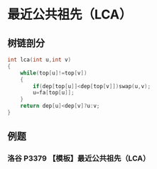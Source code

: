 # 最近公共祖先（LCA）

## 树链剖分

```cpp
int lca(int u,int v)
{
	while(top[u]!=top[v])
	{
		if(dep[top[u]]<dep[top[v]])swap(u,v);
		u=fa[top[u]];
	}
	return dep[u]<dep[v]?u:v;
}
```

## 例题

### 洛谷 P3379 【模板】最近公共祖先（LCA）

<Problem id="P3379" />
